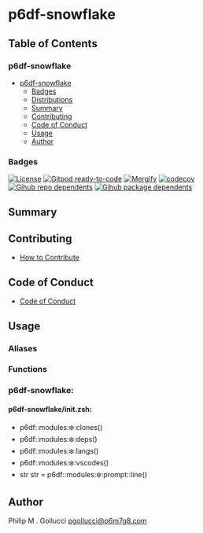 # p6df-snowflake

## Table of Contents


### p6df-snowflake
- [p6df-snowflake](#p6df-snowflake)
  - [Badges](#badges)
  - [Distributions](#distributions)
  - [Summary](#summary)
  - [Contributing](#contributing)
  - [Code of Conduct](#code-of-conduct)
  - [Usage](#usage)
  - [Author](#author)

### Badges

[![License](https://img.shields.io/badge/License-Apache%202.0-yellowgreen.svg)](https://opensource.org/licenses/Apache-2.0)
[![Gitpod ready-to-code](https://img.shields.io/badge/Gitpod-ready--to--code-blue?logo=gitpod)](https://gitpod.io/#https://github.com/p6m7g8/p6df-snowflake)
[![Mergify](https://img.shields.io/endpoint.svg?url=https://gh.mergify.io/badges/p6m7g8/p6df-snowflake/&style=flat)](https://mergify.io)
[![codecov](https://codecov.io/gh/p6m7g8/p6df-snowflake/branch/master/graph/badge.svg?token=14Yj1fZbew)](https://codecov.io/gh/p6m7g8/p6df-snowflake)
[![Gihub repo dependents](https://badgen.net/github/dependents-repo/p6m7g8/p6df-snowflake)](https://github.com/p6m7g8/p6df-snowflake/network/dependents?dependent_type=REPOSITORY)
[![Gihub package dependents](https://badgen.net/github/dependents-pkg/p6m7g8/p6df-snowflake)](https://github.com/p6m7g8/p6df-snowflake/network/dependents?dependent_type=PACKAGE)

## Summary

## Contributing

- [How to Contribute](CONTRIBUTING.md)

## Code of Conduct

- [Code of Conduct](https://github.com/p6m7g8/.github/blob/master/CODE_OF_CONDUCT.md)

## Usage


### Aliases


### Functions

### p6df-snowflake:

#### p6df-snowflake/init.zsh:

- p6df::modules::snowflake::clones()
- p6df::modules::snowflake::deps()
- p6df::modules::snowflake::langs()
- p6df::modules::snowflake::vscodes()
- str str = p6df::modules::snowflake::prompt::line()



## Author

Philip M . Gollucci <pgollucci@p6m7g8.com>
